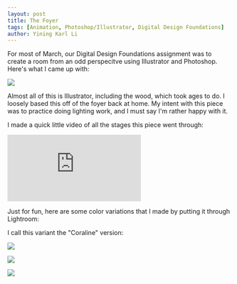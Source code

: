 ```yaml
---
layout: post
title: The Foyer
tags: [Animation, Photoshop/Illustrator, Digital Design Foundations]
author: Yining Karl Li
---
```


For most of March, our Digital Design Foundations assignment was to create a room from an odd perspecitve using Illustrator and Photoshop. Here's what I came up with:

[![]({{site.url}}/content/images/2010/Apr/room_textured_all-04.jpg)]({{site.url}}/content/images/2010/Apr/room_textured_all-04.jpg)

Almost all of this is Illustrator, including the wood, which took ages to do. I loosely based this off of the foyer back at home. My intent with this piece was to practice doing lighting work, and I must say I'm rather happy with it.

I made a quick little video of all the stages this piece went through:

<div class='embed-container'><iframe src='https://player.vimeo.com/video/10676852#' frameborder='0' allow="fullscreen; picture-in-picture; encrypted-media">The Foyer</iframe></div>

Just for fun, here are some color variations that I made by putting it through Lightroom:

I call this variant the "Coraline" version:

[![]({{site.url}}/content/images/2010/Apr/room_textured_all-04_coraline.jpg)]({{site.url}}/content/images/2010/Apr/room_textured_all-04_coraline.jpg)

[![]({{site.url}}/content/images/2010/Apr/room_textured_all-04_greenglow.jpg)]({{site.url}}/content/images/2010/Apr/room_textured_all-04_greenglow.jpg)

[![]({{site.url}}/content/images/2010/Apr/room_textured_all-04_purple.jpg)]({{site.url}}/content/images/2010/Apr/room_textured_all-04_purple.jpg)
